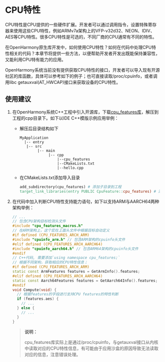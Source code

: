 # CPU特性


CPU特性是CPU提供的一些硬件扩展。开发者可以通过调用指令，设置特殊寄存器来使用这些CPU特性，例如ARMv7a架构上的VFP-v32d32、NEON、IDIV、AES等CPU特性。很多CPU特性是可选的，不同厂商的CPU通常有不同的特性。


在OpenHarmony原生库开发中，如何使用CPU特性？如何在代码中处理CPU特性相关的代码？本章节将提供一些方法，以便帮助开发者开发出既能保持兼容性，又能利用CPU特有能力的应用。


OpenHarmony系统当前没有提供获取CPU特性的接口，开发者可以导入现有开源社区的库函数，具体可以参考如下的例子；也可直接读取/proc/cpuinfo，或者调用libc getauxval(AT_HWCAP)接口来获取设备的CPU特性。


## 使用建议

1. 在OpenHarmony系统C++工程中引入开源库，下载[cpu_features库](https://github.com/google/cpu_features)，解压到工程的cpp目录下。如下以IDE C++模版示例应用举例：
   - 解压后目录结构如下
      ```
      MyApplication
        |-- entry
         |-- src
              |-- main
                   |-- cpp
                       |--cpu_features
                       |--CMakeLists.txt
                       |--hello.cpp
      ```
   - 在CMakeLists.txt添加导入目录
      ```makefile
      add_subdirectory(cpu_features) # 添加子目录到工程
      target_link_libraries(entry PUBLIC CpuFeature::cpu_features) # 添加需要链接依赖的库文件
      ```

2. 在代码中加入判断CPU特性支持能力语句，如下以支持ARM与AARCH64两种架构举例：
   ```c++
   // ...
   // 包含CPU架构目标检测头文件
   #include "cpu_features_macros.h"
   // 在ARM架构上，这个宏在上面头文件中根据目标自动定义
   #if defined (CPU_FEATURES_ARCH_ARM)
   #include "cpuinfo_arm.h" // 包含ARM架构的cpuinfo头文件
   #elif defined (CPU_FEATURES_ARCH_AARCH64)
   #include "cpuinfo_aarch64.h" // 包含ARM64架构的cpuinfo头文件 
   #endif
   // C++代码, 需要添加`using namespace cpu_features;`
   // 根据不同架构，获取相应的CPU特性信息；
   #if defined (CPU_FEATURES_ARCH_ARM)
   static const ArmFeatures features = GetArmInfo().features;
   #elif defined (CPU_FEATURES_ARCH_AARCH64)
   static const Aarch64Features features = GetAarch64Info().features;
   #endif
   void Compute(void) {
     // 根据features的字段进行支持CPU features的特性判断
     if (features.aes) {
       // ...
     } else {
       // ...
     }
   }
   ```

   > **说明：**
   > 
   > cpu_features库实际上是通过/proc/cpuinfo，与getauxval接口从内核中读取对应的CPU特性信息，有可能由于应用沙盒的原因导致无法读取对应的信息，注意错误处理。
